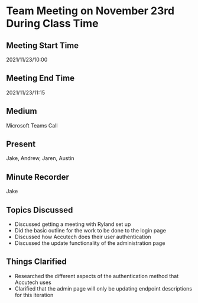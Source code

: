# Team Meeting on November 23rd During Class Time
## Meeting Start Time
2021/11/23/10:00

## Meeting End Time
2021/11/23/11:15

## Medium
Microsoft Teams Call

## Present
Jake, Andrew, Jaren, Austin

## Minute Recorder
Jake

## Topics Discussed
<ul>
    <li>Discussed getting a meeting with Ryland set up
    <li>Did the basic outline for the work to be done to the login page
    <li>Discussed how Accutech does their user authentication
    <li>Discussed the update functionality of the administration page
</ul>

## Things Clarified
<ul>
    <li>Researched the different aspects of the authentication method that Accutech uses
    <li>Clarified that the admin page will only be updating endpoint descriptions for this iteration
</ul>